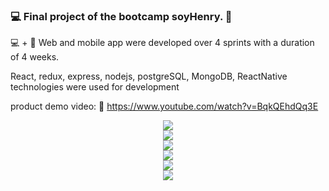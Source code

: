 ### :computer: Final project of the bootcamp soyHenry. :rocket:

:computer: + :iphone: Web and mobile app were developed over 4 sprints with a duration of 4 weeks.

React, redux, express, nodejs, postgreSQL, MongoDB, ReactNative technologies were used for development

product demo video: :movie_camera: https://www.youtube.com/watch?v=BqkQEhdQq3E


<p align='center'>
<img src='https://i.ibb.co/m0kqd5G/2.jpg' </img>
<br>
<img src='https://i.ibb.co/7CGXKkT/Screenshot-1.jpg' </img>
<br>
<img src='https://i.ibb.co/8sm2smc/clases.jpg' </img>
<br>
<img src='https://i.ibb.co/tM6LtYP/Screenshot-2.jpg' </img>
<br>
<img src='https://i.ibb.co/3T7njb1/perfil.jpg' </img>
<br>
<img src='https://i.ibb.co/rFk89n8/mobile.jpg' </img>
</p>


